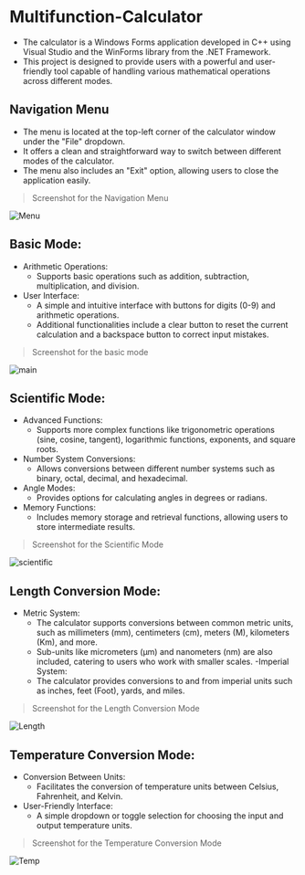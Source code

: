 # Multifunction-Calculator
- The calculator is a Windows Forms application developed in C++ using Visual Studio and the WinForms library from the .NET Framework.
- This project is designed to provide users with a powerful and user-friendly tool capable of handling various mathematical operations across different modes.

## Navigation Menu
- The menu is located at the top-left corner of the calculator window under the "File" dropdown.
- It offers a clean and straightforward way to switch between different modes of the calculator.
- The menu also includes an "Exit" option, allowing users to close the application easily.
> Screenshot for the Navigation Menu

![Menu](https://github.com/user-attachments/assets/21564064-6bea-4568-ad7f-1f00cb7196cb)


## Basic Mode:
- Arithmetic Operations:
  - Supports basic operations such as addition, subtraction, multiplication, and division.
- User Interface:
  - A simple and intuitive interface with buttons for digits (0-9) and arithmetic operations.
  - Additional functionalities include a clear button to reset the current calculation and a backspace button to correct input mistakes.
> Screenshot for the basic mode

![main](https://github.com/user-attachments/assets/772bc2e0-33a4-4847-b7e4-24d91ab17b14)


## Scientific Mode:
- Advanced Functions:
  - Supports more complex functions like trigonometric operations (sine, cosine, tangent), logarithmic functions, exponents, and square roots.
- Number System Conversions:
  - Allows conversions between different number systems such as binary, octal, decimal, and hexadecimal.
- Angle Modes:
  - Provides options for calculating angles in degrees or radians.
- Memory Functions:
  - Includes memory storage and retrieval functions, allowing users to store intermediate results.
> Screenshot for the Scientific Mode

![scientific](https://github.com/user-attachments/assets/d80adc50-167c-46e0-8cf7-ba59bd5db6b9)


## Length Conversion Mode:
- Metric System:
  - The calculator supports conversions between common metric units, such as millimeters (mm), centimeters (cm), meters (M), kilometers (Km), and more.
  - Sub-units like micrometers (μm) and nanometers (nm) are also included, catering to users who work with smaller scales.
-Imperial System:
  - The calculator provides conversions to and from imperial units such as inches, feet (Foot), yards, and miles.
> Screenshot for the Length Conversion Mode

![Length](https://github.com/user-attachments/assets/995ff90b-9b60-411f-bf35-e8ca5dc5abd0)


## Temperature Conversion Mode:
- Conversion Between Units:
  - Facilitates the conversion of temperature units between Celsius, Fahrenheit, and Kelvin.
- User-Friendly Interface:
  - A simple dropdown or toggle selection for choosing the input and output temperature units.
> Screenshot for the Temperature Conversion Mode

![Temp](https://github.com/user-attachments/assets/1811747c-7067-4efb-aac5-a210cca591c0)






